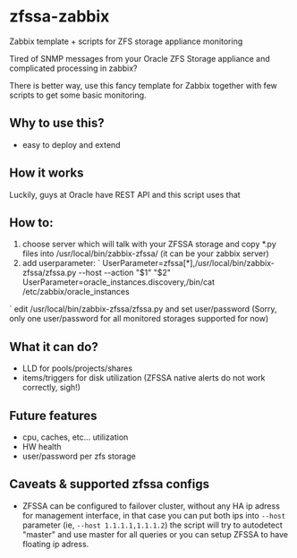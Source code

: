 # zfssa-zabbix
Zabbix template + scripts for ZFS storage appliance monitoring

Tired of SNMP messages from your Oracle ZFS Storage appliance and complicated processing in zabbix?

There is better way, use this fancy template for Zabbix together with few scripts to get some basic monitoring.

## Why to use this?
- easy to deploy and extend

## How it works

Luckily, guys at Oracle have REST API and this script uses that

## How to:

1. choose server which will talk with your ZFSSA storage and copy *.py files into /usr/local/bin/zabbix-zfssa/ (it can be your zabbix server)
2. add userparameter:
`
UserParameter=zfssa[*],/usr/local/bin/zabbix-zfssa/zfssa.py --host <ip> --action "$1" "$2"
UserParameter=oracle_instances.discovery,/bin/cat /etc/zabbix/oracle_instances

`
edit /usr/local/bin/zabbix-zfssa/zfssa.py and set user/password (Sorry, only one user/password for all monitored storages supported for now)

## What it can do?

- LLD for pools/projects/shares
- items/triggers for disk utilization (ZFSSA native alerts do not work correctly, sigh!)

## Future features

- cpu, caches, etc... utilization
- HW health
- user/password per zfs storage

## Caveats & supported zfssa configs

- ZFSSA can be configured to failover cluster, without any HA ip adress for management interface, in that case you can put both ips into `--host` parameter (ie, `--host 1.1.1.1,1.1.1.2`) the script will try to autodetect "master" and use master for all queries or you can setup ZFSSA to have floating ip adress.
